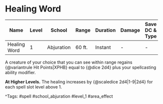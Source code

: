 # Healing Word

| Name | Level | School | Range | Duration | Damage | Save DC & Type |
|------|-------|--------|-------|----------|--------|----------------|
| Healing Word | 1 | Abjuration | 60 ft. | Instant | - | - |

A creature of your choice that you can see within range regains {@variantrule Hit Points|XPHB} equal to {@dice 2d4} plus your spellcasting ability modifier.

**At Higher Levels.** The healing increases by {@scaledice 2d4|1-9|2d4} for each spell slot level above 1.

^Tags: #spell #school_abjuration #level_1 #area_effect